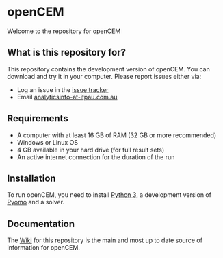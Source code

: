 # openCEM

Welcome to the repository for openCEM

## What is this repository for?

This repository contains the development version of openCEM. You can download
and try it in your computer. Please report issues either via:

*   Log an issue in the [issue tracker](https://github.com/docker-library/docs/issues)
*   Email [analyticsinfo-at-itpau.com.au](mailto:analyticsinfo@itpau.com.au)

## Requirements

*   A computer with at least 16 GB of RAM (32 GB or more recommended)
*   Windows or Linux OS
*   4 GB available in your hard drive (for full result sets)
*   An active internet connection for the duration of the run

## Installation

To run openCEM, you need to install [Python 3](https://www.python.org/download/releases/3.0/),
a development version of [Pyomo](http://www.pyomo.org/) and a solver.

## Documentation
The [Wiki](https://github.com/openCEMorg/openCEM/wiki) for this repository is the main and most up
to date source of information for openCEM.
